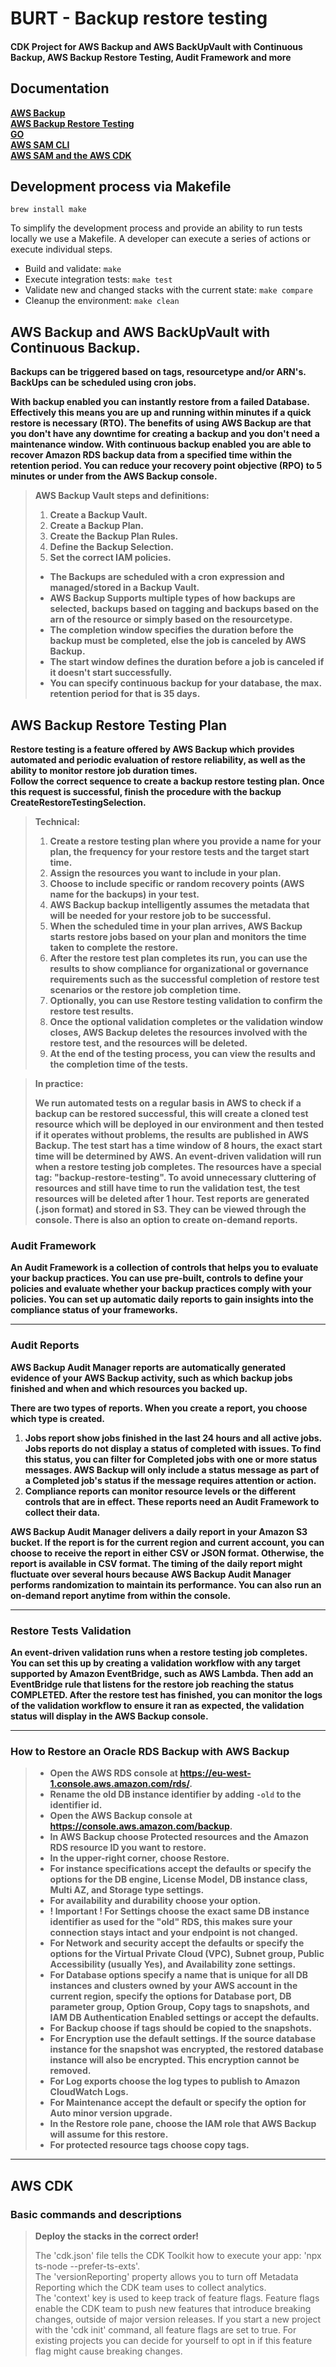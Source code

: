 # BURT - Backup restore testing

#### CDK Project for AWS Backup and AWS BackUpVault with Continuous Backup, AWS Backup Restore Testing, Audit Framework and more

## Documentation       
**[AWS Backup](https://docs.aws.amazon.com/aws-backup/latest/devguide/whatisbackup.html)**                    
**[AWS Backup Restore Testing](https://docs.aws.amazon.com/aws-backup/latest/devguide/restore-testing.html)**    
**[GO](https://go.dev/doc/tutorial/getting-started)**                
**[AWS SAM CLI](https://docs.aws.amazon.com/serverless-application-model/latest/developerguide/install-sam-cli.html)**              
**[AWS SAM and the AWS CDK](https://docs.aws.amazon.com/serverless-application-model/latest/developerguide/serverless-cdk-getting-started.html)**

## Development process via Makefile

```shell
brew install make
```

To simplify the development process and provide an ability to run tests locally we use a Makefile. A developer can execute a series of actions or execute individual steps.

* Build and validate: `make`
* Execute integration tests: `make test` 
* Validate new and changed stacks with the current state: `make compare`     
* Cleanup the environment: `make clean`

## AWS Backup and AWS BackUpVault with Continuous Backup.

**Backups can be triggered based on tags, resourcetype and/or ARN's. BackUps can be scheduled using cron jobs.**

**With backup enabled you can instantly restore from a failed Database. Effectively this means you are up and running within minutes if a quick restore is necessary (RTO). The benefits of using AWS Backup are that you don't have any downtime for creating a backup and you don't need a maintenance window. With continuous backup enabled you are able to recover Amazon RDS backup data from a specified time within the retention period. You can reduce your recovery point objective (RPO) to 5 minutes or under from the AWS Backup console.**

> **AWS Backup Vault steps and definitions:**
> 1. **Create a Backup Vault.**
> 2. **Create a Backup Plan.**
> 3. **Create the Backup Plan Rules.**
> 4. **Define the Backup Selection.**
> 5. **Set the correct IAM policies.**
>
> - **The Backups are scheduled with a cron expression and managed/stored in a Backup Vault.**
> - **AWS Backup Supports multiple types of how backups are selected, backups based on tagging and backups based on the
    arn of the resource or simply based on the resourcetype.**
> - **The completion window specifies the duration before the backup must be completed, else the job is canceled by AWS
    Backup.**
> - **The start window defines the duration before a job is canceled if it doesn't start successfully.**
> - **You can specify continuous backup for your database, the max. retention period for that is 35 days.**

## AWS Backup Restore Testing Plan

**Restore testing is a feature offered by AWS Backup which provides automated and periodic evaluation of restore
reliability, as well as the ability to monitor restore job duration times.**              
**Follow the correct sequence to create a backup restore testing plan. Once this request is successful, finish the
procedure with the backup CreateRestoreTestingSelection.**
> **Technical:**
> 1. **Create a restore testing plan where you provide a name for your plan, the frequency for your restore tests and
    the target start time.**
> 2. **Assign the resources you want to include in your plan.**
> 3. **Choose to include specific or random recovery points (AWS name for the backups) in your test.**
> 4. **AWS Backup backup intelligently assumes the metadata that will be needed for your restore job to be successful.**
> 5. **When the scheduled time in your plan arrives, AWS Backup starts restore jobs based on your plan and monitors the
     time taken to complete the restore.**
> 6. **After the restore test plan completes its run, you can use the results to show compliance for organizational or
     governance requirements such as the successful completion of restore test scenarios or the restore job completion
     time.**
> 7. **Optionally, you can use Restore testing validation to confirm the restore test results.**
> 8. **Once the optional validation completes or the validation window closes, AWS Backup deletes the resources involved
     with the restore test, and the resources will be deleted.**
> 9. **At the end of the testing process, you can view the results and the completion time of the tests.**

> **In practice:** 
> 
> **We run automated tests on a regular basis in AWS to check if a backup can be restored successful, this will create a cloned test resource which will be deployed in our environment and then tested if it operates without problems, the results are published in AWS Backup. The test start has a time window of 8 hours, the exact start time will be determined by AWS. An event-driven validation will run when a restore testing job completes. The resources have a special tag: "backup-restore-testing". To avoid unnecessary cluttering of resources and still have time to run the validation test, the test resources will be deleted after 1 hour. Test reports are generated (.json format) and stored in S3. They can be viewed through the console. There is also an option to create on-demand reports.**


### Audit Framework

**An Audit Framework is a collection of controls that helps you to evaluate your backup practices. You can use
pre-built, controls to define your policies and evaluate whether your backup practices comply with your policies. You
can set up automatic daily reports to gain insights into the compliance status of your frameworks.**

---

### Audit Reports

**AWS Backup Audit Manager reports are automatically generated evidence of your AWS Backup activity, such as which
backup jobs finished and when and which resources you backed up.**

**There are two types of reports. When you create a report, you choose which type is created.**

1. **Jobs report show jobs finished in the last 24 hours and all active jobs. Jobs reports do not display a status of
   completed with issues. To find this status, you can filter for Completed jobs with one or more status messages. AWS
   Backup will only include a status message as part of a Completed job's status if the message requires attention or
   action.**
2. **Compliance reports can monitor resource levels or the different controls that are in effect. These reports need an
   Audit Framework to collect their data.**

**AWS Backup Audit Manager delivers a daily report in your Amazon S3 bucket. If the report is for the current region
and current account, you can choose to receive the report in either CSV or JSON format. Otherwise, the report is
available in CSV format. The timing of the daily report might fluctuate over several hours because AWS Backup Audit
Manager performs randomization to maintain its performance. You can also run an on-demand report anytime from within the
console.**

---

### Restore Tests Validation

**An event-driven validation runs when a restore testing job completes. You can set this up by creating a validation workflow with any target supported by Amazon EventBridge, such as AWS Lambda. Then add an EventBridge rule that listens for the restore job reaching the status COMPLETED. After the restore test has finished, you can monitor the logs of the validation workflow to ensure it ran as expected, the validation status will display in the AWS Backup console.**

---

### How to Restore an Oracle RDS Backup with AWS Backup
> - **Open the AWS RDS console at https://eu-west-1.console.aws.amazon.com/rds/.**
> - **Rename the old DB instance identifier by adding `-old` to the identifier id.**
> - **Open the AWS Backup console at https://console.aws.amazon.com/backup.**
> - **In AWS Backup choose Protected resources and the Amazon RDS resource ID you want to restore.**
> - **In the upper-right corner, choose Restore.**
> - **For instance specifications accept the defaults or specify the options for the DB engine, License Model, DB instance class, Multi AZ, and Storage type settings.**
> - **For availability and durability choose your option.**
> - **! Important ! For Settings choose the exact same DB instance identifier as used for the "old" RDS, this makes sure your connection stays intact and your endpoint is not changed.**
> - **For Network and security accept the defaults or specify the options for the Virtual Private Cloud (VPC), Subnet group, Public Accessibility (usually Yes), and Availability zone settings.**
> - **For Database options specify a name that is unique for all DB instances and clusters owned by your AWS account in the current region, specify the options for Database port, DB parameter group, Option Group, Copy tags to snapshots, and IAM DB Authentication Enabled settings or accept the defaults.**
> - **For Backup choose if tags should be copied to the snapshots.**
> - **For Encryption use the default settings. If the source database instance for the snapshot was encrypted, the restored database instance will also be encrypted. This encryption cannot be removed.**
> - **For Log exports choose the log types to publish to Amazon CloudWatch Logs.**
> - **For Maintenance accept the default or specify the option for Auto minor version upgrade.**
> - **In the Restore role pane, choose the IAM role that AWS Backup will assume for this restore.**
> - **For protected resource tags choose copy tags.**

---

## AWS CDK

### Basic commands and descriptions
>
> **Deploy the stacks in the correct order!**
>
> The 'cdk.json' file tells the CDK Toolkit how to execute your app: 'npx ts-node --prefer-ts-exts'.                  
> The 'versionReporting' property allows you to turn off Metadata Reporting which the CDK team uses to collect
analytics.                          
> The 'context' key is used to keep track of feature flags. Feature flags enable the CDK team to push new features that
introduce breaking changes, outside of major version releases. If you start a new project with the 'cdk init' command,
all
feature flags are set to true. For existing projects you can decide for yourself to opt in if this feature flag might
cause breaking changes.
